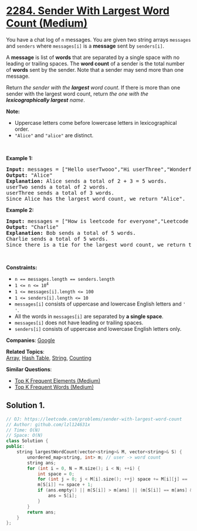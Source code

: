 # [2284. Sender With Largest Word Count (Medium)](https://leetcode.com/problems/sender-with-largest-word-count)

<p>You have a chat log of <code>n</code> messages. You are given two string arrays <code>messages</code> and <code>senders</code> where <code>messages[i]</code> is a <strong>message</strong> sent by <code>senders[i]</code>.</p>
<p>A <strong>message</strong> is list of <strong>words</strong> that are separated by a single space with no leading or trailing spaces. The <strong>word count</strong> of a sender is the total number of <strong>words</strong> sent by the sender. Note that a sender may send more than one message.</p>
<p>Return <em>the sender with the <strong>largest</strong> word count</em>. If there is more than one sender with the largest word count, return <em>the one with the <strong>lexicographically largest</strong> name</em>.</p>
<p><strong>Note:</strong></p>
<ul>
	<li>Uppercase letters come before lowercase letters in lexicographical order.</li>
	<li><code>"Alice"</code> and <code>"alice"</code> are distinct.</li>
</ul>
<p>&nbsp;</p>
<p><strong class="example">Example 1:</strong></p>
<pre><strong>Input:</strong> messages = ["Hello userTwooo","Hi userThree","Wonderful day Alice","Nice day userThree"], senders = ["Alice","userTwo","userThree","Alice"]
<strong>Output:</strong> "Alice"
<strong>Explanation:</strong> Alice sends a total of 2 + 3 = 5 words.
userTwo sends a total of 2 words.
userThree sends a total of 3 words.
Since Alice has the largest word count, we return "Alice".
</pre>
<p><strong class="example">Example 2:</strong></p>
<pre><strong>Input:</strong> messages = ["How is leetcode for everyone","Leetcode is useful for practice"], senders = ["Bob","Charlie"]
<strong>Output:</strong> "Charlie"
<strong>Explanation:</strong> Bob sends a total of 5 words.
Charlie sends a total of 5 words.
Since there is a tie for the largest word count, we return the sender with the lexicographically larger name, Charlie.</pre>
<p>&nbsp;</p>
<p><strong>Constraints:</strong></p>
<ul>
	<li><code>n == messages.length == senders.length</code></li>
	<li><code>1 &lt;= n &lt;= 10<sup>4</sup></code></li>
	<li><code>1 &lt;= messages[i].length &lt;= 100</code></li>
	<li><code>1 &lt;= senders[i].length &lt;= 10</code></li>
	<li><code>messages[i]</code> consists of uppercase and lowercase English letters and <code>' '</code>.</li>
	<li>All the words in <code>messages[i]</code> are separated by <strong>a single space</strong>.</li>
	<li><code>messages[i]</code> does not have leading or trailing spaces.</li>
	<li><code>senders[i]</code> consists of uppercase and lowercase English letters only.</li>
</ul>

**Companies**:
[Google](https://leetcode.com/company/google)

**Related Topics**:  
[Array](https://leetcode.com/tag/array/), [Hash Table](https://leetcode.com/tag/hash-table/), [String](https://leetcode.com/tag/string/), [Counting](https://leetcode.com/tag/counting/)

**Similar Questions**:
* [Top K Frequent Elements (Medium)](https://leetcode.com/problems/top-k-frequent-elements/)
* [Top K Frequent Words (Medium)](https://leetcode.com/problems/top-k-frequent-words/)

## Solution 1.

```cpp
// OJ: https://leetcode.com/problems/sender-with-largest-word-count
// Author: github.com/lzl124631x
// Time: O(N)
// Space: O(N)
class Solution {
public:
    string largestWordCount(vector<string>& M, vector<string>& S) {
        unordered_map<string, int> m; // user -> word count
        string ans;
        for (int i = 0, N = M.size(); i < N; ++i) {
            int space = 0;
            for (int j = 0; j < M[i].size(); ++j) space += M[i][j] == ' ';
            m[S[i]] += space + 1;
            if (ans.empty() || m[S[i]] > m[ans] || (m[S[i]] == m[ans] && S[i] > ans)) {
                ans = S[i];
            }
        }
        return ans;
    }
};
```